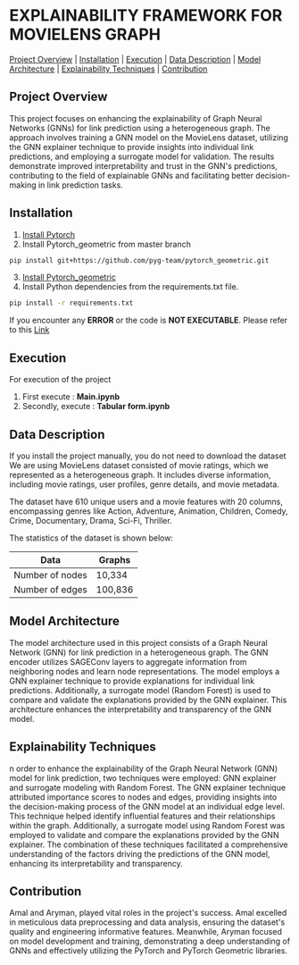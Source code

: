 # EXPLAINABILITY FRAMEWORK FOR MOVIELENS GRAPH

[Project Overview](#project-overview) | [Installation](#installation) | [Execution](#execution) | [Data Description](#data-description) |  [Model Architecture](#model-architecture) | [Explainability Techniques](#explainability-techniques) | [Contribution](#contribution)

## Project Overview

This project focuses on enhancing the explainability of Graph Neural Networks (GNNs) for link prediction using a heterogeneous graph. The approach involves training a GNN model on the MovieLens dataset, utilizing the GNN explainer technique to provide insights into individual link predictions, and employing a surrogate model for validation. The results demonstrate improved interpretability and trust in the GNN's predictions, contributing to the field of explainable GNNs and facilitating better decision-making in link prediction tasks.

## Installation

1. [Install Pytorch](https://pytorch.org/get-started/locally/) 
2. Install Pytorch_geometric from master branch
```bash
pip install git+https://github.com/pyg-team/pytorch_geometric.git
```
3. [Install Pytorch_geometric](https://pytorch-geometric.readthedocs.io/en/latest/install/installation.html)
4. Install Python dependencies from the requirements.txt file.
```bash
pip install -r requirements.txt
```
If you encounter any **ERROR** or the code is **NOT EXECUTABLE**. Please refer to this [Link](https://colab.research.google.com/drive/19gCLvZi77ih5hTSAjUbHISmX-I9fi12m?usp=sharing)

## Execution 
For execution of the project 
1. First execute : **Main.ipynb**
2. Secondly, execute : **Tabular form.ipynb**

## Data Description
If you install the project manually, you do not need to download the dataset 
We are using MovieLens dataset consisted of movie ratings, which we represented as a heterogeneous graph. It includes diverse information, including movie ratings, user profiles, genre details, and movie metadata.

The dataset have 610 unique users and a movie features with 20 columns, encompassing genres like Action, Adventure, Animation, Children, Comedy, Crime, Documentary, Drama, Sci-Fi, Thriller.

The statistics of the dataset is shown below:

| Data  | Graphs  |
|-------|--------|
| Number of nodes | 10,334  |  
| Number of edges | 100,836  |   


## Model Architecture

The model architecture used in this project consists of a Graph Neural Network (GNN) for link prediction in a heterogeneous graph. 
The GNN encoder utilizes SAGEConv layers to aggregate information from neighboring nodes and learn node representations. 
The model employs a GNN explainer technique to provide explanations for individual link predictions. 
Additionally, a surrogate model (Random Forest) is used to compare and validate the explanations provided by the GNN explainer. 
This architecture enhances the interpretability and transparency of the GNN model.

## Explainability Techniques

n order to enhance the explainability of the Graph Neural Network (GNN) model for link prediction, two techniques were employed: GNN explainer and surrogate modeling with Random Forest. The GNN explainer technique attributed importance scores to nodes and edges, providing insights into the decision-making process of the GNN model at an individual edge level. This technique helped identify influential features and their relationships within the graph. Additionally, a surrogate model using Random Forest was employed to validate and compare the explanations provided by the GNN explainer. The combination of these techniques facilitated a comprehensive understanding of the factors driving the predictions of the GNN model, enhancing its interpretability and transparency.

## Contribution

Amal and Aryman, played vital roles in the project's success. Amal excelled in meticulous data preprocessing and data analysis, ensuring the dataset's quality and engineering informative features. Meanwhile, Aryman focused on model development and training, demonstrating a deep understanding of GNNs and effectively utilizing the PyTorch and PyTorch Geometric libraries.
